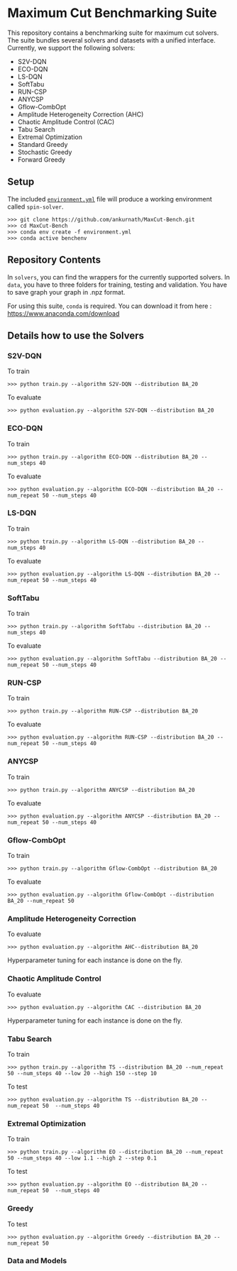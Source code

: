 # Maximum Cut Benchmarking Suite

This repository contains a benchmarking suite for maximum cut
solvers. The suite bundles several solvers and datasets with a unified
interface. Currently, we support the following solvers:

- S2V-DQN
- ECO-DQN
- LS-DQN
- SoftTabu
- RUN-CSP
- ANYCSP
- Gflow-CombOpt
- Amplitude Heterogeneity Correction (AHC)
- Chaotic Amplitude Control (CAC)
- Tabu Search
- Extremal Optimization
- Standard Greedy 
- Stochastic Greedy
- Forward Greedy

## Setup

The included [``environment.yml``](environment.yml) file will produce a working environment called ``spin-solver``.

    >>> git clone https://github.com/ankurnath/MaxCut-Bench.git
    >>> cd MaxCut-Bench
    >>> conda env create -f environment.yml 
    >>> conda active benchenv

## Repository Contents

In `solvers`, you can find the wrappers for the currently supported solvers. In `data`, you have to three folders for training, testing and validation. You have to save graph your graph in .npz format.

For using this suite, `conda` is required. You can download it from here : https://www.anaconda.com/download



## Details how to use the Solvers

### S2V-DQN

To train 

    >>> python train.py --algorithm S2V-DQN --distribution BA_20

To evaluate 

    >>> python evaluation.py --algorithm S2V-DQN --distribution BA_20


### ECO-DQN

To train 

    >>> python train.py --algorithm ECO-DQN --distribution BA_20 --num_steps 40

To evaluate 

    >>> python evaluation.py --algorithm ECO-DQN --distribution BA_20 --num_repeat 50 --num_steps 40


### LS-DQN

To train 

    >>> python train.py --algorithm LS-DQN --distribution BA_20 --num_steps 40

To evaluate 

    >>> python evaluation.py --algorithm LS-DQN --distribution BA_20 --num_repeat 50 --num_steps 40

### SoftTabu

To train 

    >>> python train.py --algorithm SoftTabu --distribution BA_20 --num_steps 40

To evaluate 

    >>> python evaluation.py --algorithm SoftTabu --distribution BA_20 --num_repeat 50 --num_steps 40



### RUN-CSP

To train 

    >>> python train.py --algorithm RUN-CSP --distribution BA_20 

To evaluate 

    >>> python evaluation.py --algorithm RUN-CSP --distribution BA_20 --num_repeat 50 --num_steps 40


### ANYCSP

To train 

    >>> python train.py --algorithm ANYCSP --distribution BA_20 

To evaluate 

    >>> python evaluation.py --algorithm ANYCSP --distribution BA_20 --num_repeat 50 --num_steps 40

### Gflow-CombOpt

To train 

    >>> python train.py --algorithm Gflow-CombOpt --distribution BA_20 

To evaluate 

    >>> python evaluation.py --algorithm Gflow-CombOpt --distribution BA_20 --num_repeat 50 


### Amplitude Heterogeneity Correction

To evaluate 

    >>> python evaluation.py --algorithm AHC--distribution BA_20 

Hyperparameter tuning for each instance is done on the fly.

### Chaotic Amplitude Control

To evaluate 

    >>> python evaluation.py --algorithm CAC --distribution BA_20 

Hyperparameter tuning for each instance is done on the fly.

### Tabu Search

To train

    >>> python train.py --algorithm TS --distribution BA_20 --num_repeat 50 --num_steps 40 --low 20 --high 150 --step 10

To test

    >>> python evaluation.py --algorithm TS --distribution BA_20 --num_repeat 50  --num_steps 40


### Extremal Optimization

To train

    >>> python train.py --algorithm EO --distribution BA_20 --num_repeat 50 --num_steps 40 --low 1.1 --high 2 --step 0.1

To test

    >>> python evaluation.py --algorithm EO --distribution BA_20 --num_repeat 50  --num_steps 40

### Greedy

To test

    >>> python evaluation.py --algorithm Greedy --distribution BA_20 --num_repeat 50  


### Data and Models


